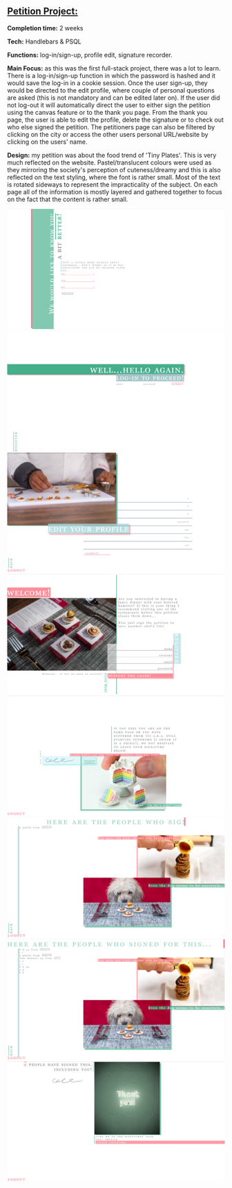 ## [Petition Project:](https://spiced-sesame.herokuapp.com)

**Completion time:** 2 weeks

**Tech:** Handlebars & PSQL

**Functions:** log-in/sign-up, profile edit, signature recorder.


**Main Focus:**
as this was the first full-stack project, there was a lot to learn.
There is a log-in/sign-up function in which the password is hashed and it would save the log-in in a cookie session.
Once the user sign-up, they would be directed to the edit profile, where couple of personal questions are asked (this
is not mandatory and can be edited later on).
If the user did not log-out it will automatically direct the user to either sign the petition using the canvas feature or to the thank you page.
From the thank you page, the user is able to edit the profile, delete the signature or to check out who else signed the petition.
The petitioners page can also be filtered by clicking on the city or access the other users personal URL/website by clicking on the users' name.


**Design:**
my petition was about the food trend of 'Tiny Plates'.
This is very much reflected on the website.
Pastel/translucent colours were used as they mirroring the society's perception of cuteness/dreamy and this is also reflected on the text styling, where the font is rather small.
Most of the text is rotated sideways to represent the impracticality of the subject.
On each page all of the information is mostly layered and gathered together to focus on the fact that the content is rather small.

![Screenshot](screenshots/extrainfo.png)
![Screenshot](screenshots/loginpage.png)
![Screenshot](screenshots/profileedit.png)
![Screenshot](screenshots/registerpage.png)
![Screenshot](screenshots/signaturepage.png)
![Screenshot](screenshots/signersfiltered.png)
![Screenshot](screenshots/signerspage.png)
![Screenshot](screenshots/thankyoupage.png)
